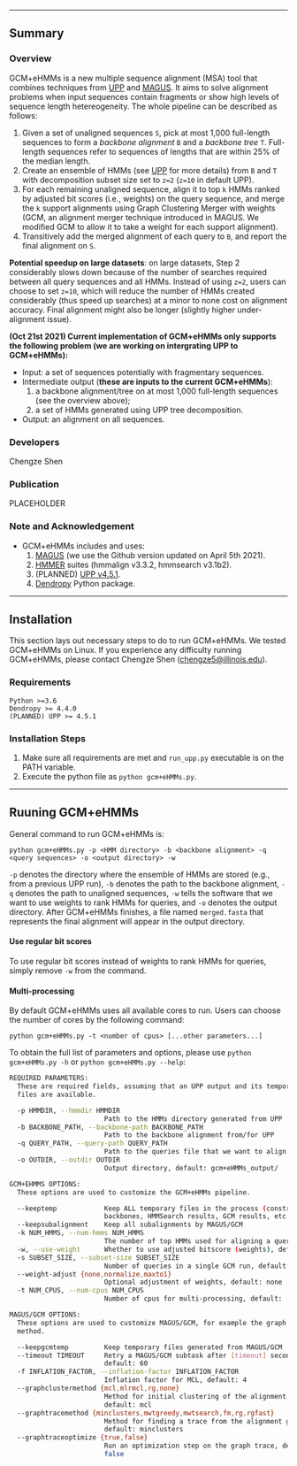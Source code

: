 -----------------------------
Summary
-----------------------------
### Overview
GCM+eHMMs is a new multiple sequence alignment (MSA) tool that combines techniques from [UPP](https://github.com/smirarab/sepp/blob/master/README.UPP.md) and [MAGUS](https://github.com/vlasmirnov/MAGUS). It aims to solve alignment problems when input sequences contain fragments or show high levels of sequence length hetereogeneity. The whole pipeline can be described as follows:
1. Given a set of unaligned sequences `S`, pick at most 1,000 full-length sequences to form a _backbone alignment_ `B` and a _backbone tree_ `T`. Full-length sequences refer to sequences of lengths that are within 25% of the median length.
2. Create an ensemble of HMMs (see [UPP](https://github.com/smirarab/sepp/blob/master/README.UPP.md) for more details) from `B` and `T` with decomposition subset size set to `z=2` (`z=10` in default UPP).
3. For each remaining unaligned sequence, align it to top `k` HMMs ranked by adjusted bit scores (i.e., weights) on the query sequence, and merge the `k` support alignments using Graph Clustering Merger with weights (GCM, an alignment merger technique introduced in MAGUS. We modified GCM to allow it to take a weight for each support alignment).
4. Transitively add the merged alignment of each query to `B`, and report the final alignment on `S`.

**Potential speedup on large datasets**: on large datasets, Step 2 considerably slows down because of the number of searches required between all query sequences and all HMMs. Instead of using `z=2`, users can choose to set `z=10`, which will reduce the number of HMMs created considerably (thus speed up searches) at a minor to none cost on alignment accuracy. Final alignment might also be longer (slightly higher under-alignment issue).

**(Oct 21st 2021) Current implementation of GCM+eHMMs only supports the following problem (we are working on intergrating UPP to GCM+eHMMs):**
* Input: a set of sequences potentially with fragmentary sequences.
* Intermediate output (**these are inputs to the current GCM+eHMMs**):
    1. a backbone alignment/tree on at most 1,000 full-length sequences (see the overview above);
    2. a set of HMMs generated using UPP tree decomposition.
* Output: an alignment on all sequences.

### Developers
Chengze Shen

### Publication
PLACEHOLDER

### Note and Acknowledgement
- GCM+eHMMs includes and uses:
    1. [MAGUS](https://github.com/vlasmirnov/MAGUS) (we use the Github version updated on April 5th 2021).
    2. [HMMER](http://hmmer.org/) suites (hmmalign v3.3.2, hmmsearch v3.1b2).
    3. (PLANNED) [UPP v4.5.1](https://github.com/smirarab/sepp/blob/master/README.UPP.md).
    4. [Dendropy](https://dendropy.org/) Python package.

---------------------------
Installation
---------------------------
This section lays out necessary steps to do to run GCM+eHMMs. We tested GCM+eHMMs on Linux. If you experience any difficulty running GCM+eHMMs, please contact Chengze Shen (chengze5@illinois.edu).

### Requirements
```
Python >=3.6
Dendropy >= 4.4.0
(PLANNED) UPP >= 4.5.1
```

### Installation Steps
1. Make sure all requirements are met and `run_upp.py` executable is on the PATH variable.
2. Execute the python file as `python gcm+eHMMs.py`.

----------------------------
Ruuning GCM+eHMMs
----------------------------
General command to run GCM+eHMMs is:
```
python gcm+eHMMs.py -p <HMM directory> -b <backbone alignment> -q <query sequences> -o <output directory> -w
```
`-p` denotes the directory where the ensemble of HMMs are stored (e.g., from a previous UPP run), `-b` denotes the path to the backbone alignment, `-q` denotes the path to unaligned sequences, `-w` tells the software that we want to use weights to rank HMMs for queries, and `-o` denotes the output directory. After GCM+eHMMs finishes, a file named `merged.fasta` that represents the final alignment will appear in the output directory.

#### Use regular bit scores
To use regular bit scores instead of weights to rank HMMs for queries, simply remove `-w` from the command.

#### Multi-processing
By default GCM+eHMMs uses all available cores to run. Users can choose the number of cores by the following command:
```
python gcm+eHMMs.py -t <number of cpus> [...other parameters...]
```


To obtain the full list of parameters and options, please use `python gcm+eHMMs.py -h` or `python gcm+eHMMs.py --help`:
```bash
REQUIRED PARAMETERS:
  These are required fields, assuming that an UPP output and its temporary
  files are available.

  -p HMMDIR, --hmmdir HMMDIR
                        Path to the HMMs directory generated from UPP
  -b BACKBONE_PATH, --backbone-path BACKBONE_PATH
                        Path to the backbone alignment from/for UPP
  -q QUERY_PATH, --query-path QUERY_PATH
                        Path to the queries file that we want to align
  -o OUTDIR, --outdir OUTDIR
                        Output directory, default: gcm+eHMMs_output/

GCM+EHMMS OPTIONS:
  These options are used to customize the GCM+eHMMs pipeline.

  --keeptemp            Keep ALL temporary files in the process (constraints,
                        backbones, HMMSearch results, GCM results, etc.)
  --keepsubalignment    Keep all subalignments by MAGUS/GCM
  -k NUM_HMMS, --num-hmms NUM_HMMS
                        The number of top HMMs used for aligning a query
  -w, --use-weight      Whether to use adjusted bitscore (weights), default: 0
  -s SUBSET_SIZE, --subset-size SUBSET_SIZE
                        Number of queries in a single GCM run, default: 1
  --weight-adjust {none,normalize,maxto1}
                        Optional adjustment of weights, default: none
  -t NUM_CPUS, --num-cpus NUM_CPUS
                        Number of cpus for multi-processing, default: -1 (all)

MAGUS/GCM OPTIONS:
  These options are used to customize MAGUS/GCM, for example the graph trace
  method.

  --keepgcmtemp         Keep temporary files generated from MAGUS/GCM
  --timeout TIMEOUT     Retry a MAGUS/GCM subtask after [timeout] seconds,
                        default: 60
  -f INFLATION_FACTOR, --inflation-factor INFLATION_FACTOR
                        Inflation factor for MCL, default: 4
  --graphclustermethod {mcl,mlrmcl,rg,none}
                        Method for initial clustering of the alignment graph,
                        default: mcl
  --graphtracemethod {minclusters,mwtgreedy,mwtsearch,fm,rg,rgfast}
                        Method for finding a trace from the alignment graph,
                        default: minclusters
  --graphtraceoptimize {true,false}
                        Run an optimization step on the graph trace, default:
                        false
```
